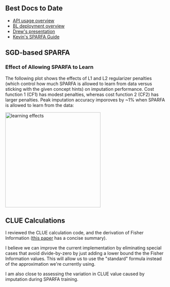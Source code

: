 ## Best Docs to Date
- [API usage overview](https://github.com/openstax/napkin-notes/blob/master/kevin/160921_biglearnApis/api_usage.md)
- [BL deployment overview](https://github.com/openstax/napkin-notes/blob/master/kevin/BiglearnArchitectureDeployment.pdf)
- [Drew's presentation](https://docs.google.com/presentation/d/1qoPqBLD4XqOsIfcM6aJH7IaDQRsxxuA6QBLy4GIZy7w/edit#slide=id.p)
- [Kevin's SPARFA Guide](https://github.com/openstax/sparfa-sandbox/blob/klb_sgd/klb_sparfa_guide/sparfa_guide.pdf)

## SGD-based SPARFA

### Effect of Allowing SPARFA to Learn

The following plot shows the effects
of L1 and L2 regularizer penalties
(which control how much SPARFA is allowed to learn from data
versus sticking with the given concept hints)
on imputation performance.
Cost function 1 (CF1) has modest penalties,
whereas cost function 2 (CF2) has larger penalties.
Peak imputation accuracy imporoves by ~1%
when SPARFA is allowed to learn from the data:

<img src="https://github.com/openstax/napkin-notes/blob/master/kevin/summaries/CF_LearningComp.png" alt="learning effects" width="300" height="300">

## CLUE Calculations

I reviewed the CLUE calculation code,
and the derivation of Fisher Information
([this paper](http://people.missouristate.edu/songfengzheng/Teaching/MTH541/Lecture%20notes/Fisher_info.pdf) has a concise summary).

I believe we can improve the current implementation
by eliminating special cases that avoid divide-by-zero
by just adding a lower bound the the Fisher Information values.
This will allow us to use the "standard" formula
instead of the approximation we're currently using.

I am also close to assessing the variation in CLUE value
caused by imputation during SPARFA training.
